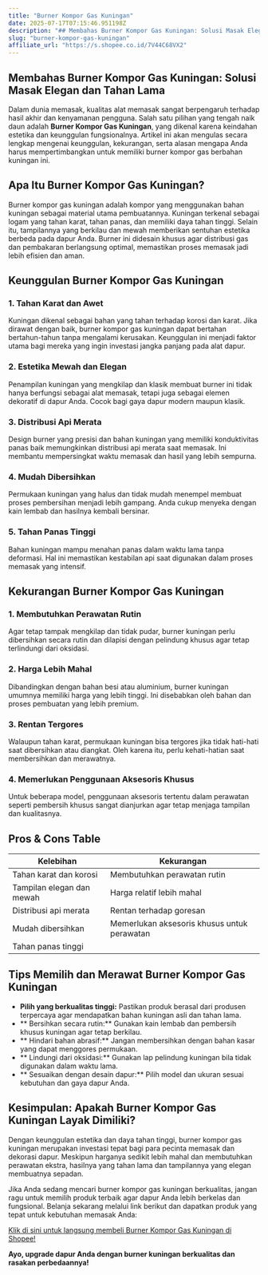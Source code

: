 ```yaml
---
title: "Burner Kompor Gas Kuningan"
date: 2025-07-17T07:15:46.951198Z
description: "## Membahas Burner Kompor Gas Kuningan: Solusi Masak Elegan dan Tahan Lama..."
slug: "burner-kompor-gas-kuningan"
affiliate_url: "https://s.shopee.co.id/7V44C68VX2"
---
```

## Membahas Burner Kompor Gas Kuningan: Solusi Masak Elegan dan Tahan Lama

Dalam dunia memasak, kualitas alat memasak sangat berpengaruh terhadap hasil akhir dan kenyamanan pengguna. Salah satu pilihan yang tengah naik daun adalah **Burner Kompor Gas Kuningan**, yang dikenal karena keindahan estetika dan keunggulan fungsionalnya. Artikel ini akan mengulas secara lengkap mengenai keunggulan, kekurangan, serta alasan mengapa Anda harus mempertimbangkan untuk memiliki burner kompor gas berbahan kuningan ini.

## Apa Itu Burner Kompor Gas Kuningan?

Burner kompor gas kuningan adalah kompor yang menggunakan bahan kuningan sebagai material utama pembuatannya. Kuningan terkenal sebagai logam yang tahan karat, tahan panas, dan memiliki daya tahan tinggi. Selain itu, tampilannya yang berkilau dan mewah memberikan sentuhan estetika berbeda pada dapur Anda. Burner ini didesain khusus agar distribusi gas dan pembakaran berlangsung optimal, memastikan proses memasak jadi lebih efisien dan aman.

## Keunggulan Burner Kompor Gas Kuningan

### 1. Tahan Karat dan Awet

Kuningan dikenal sebagai bahan yang tahan terhadap korosi dan karat. Jika dirawat dengan baik, burner kompor gas kuningan dapat bertahan bertahun-tahun tanpa mengalami kerusakan. Keunggulan ini menjadi faktor utama bagi mereka yang ingin investasi jangka panjang pada alat dapur.

### 2. Estetika Mewah dan Elegan

Penampilan kuningan yang mengkilap dan klasik membuat burner ini tidak hanya berfungsi sebagai alat memasak, tetapi juga sebagai elemen dekoratif di dapur Anda. Cocok bagi gaya dapur modern maupun klasik.

### 3. Distribusi Api Merata

Design burner yang presisi dan bahan kuningan yang memiliki konduktivitas panas baik memungkinkan distribusi api merata saat memasak. Ini membantu mempersingkat waktu memasak dan hasil yang lebih sempurna.

### 4. Mudah Dibersihkan

Permukaan kuningan yang halus dan tidak mudah menempel membuat proses pembersihan menjadi lebih gampang. Anda cukup menyeka dengan kain lembab dan hasilnya kembali bersinar.

### 5. Tahan Panas Tinggi

Bahan kuningan mampu menahan panas dalam waktu lama tanpa deformasi. Hal ini memastikan kestabilan api saat digunakan dalam proses memasak yang intensif.

## Kekurangan Burner Kompor Gas Kuningan

### 1. Membutuhkan Perawatan Rutin

Agar tetap tampak mengkilap dan tidak pudar, burner kuningan perlu dibersihkan secara rutin dan dilapisi dengan pelindung khusus agar tetap terlindungi dari oksidasi.

### 2. Harga Lebih Mahal

Dibandingkan dengan bahan besi atau aluminium, burner kuningan umumnya memiliki harga yang lebih tinggi. Ini disebabkan oleh bahan dan proses pembuatan yang lebih premium.

### 3. Rentan Tergores

Walaupun tahan karat, permukaan kuningan bisa tergores jika tidak hati-hati saat dibersihkan atau diangkat. Oleh karena itu, perlu kehati-hatian saat membersihkan dan merawatnya.

### 4. Memerlukan Penggunaan Aksesoris Khusus

Untuk beberapa model, penggunaan aksesoris tertentu dalam perawatan seperti pembersih khusus sangat dianjurkan agar tetap menjaga tampilan dan kualitasnya.

## Pros & Cons Table

| Kelebihan                          | Kekurangan                                   |
|-------------------------------------|----------------------------------------------|
| Tahan karat dan korosi            | Membutuhkan perawatan rutin                |
| Tampilan elegan dan mewah          | Harga relatif lebih mahal                |
| Distribusi api merata              | Rentan terhadap goresan                  |
| Mudah dibersihkan                 | Memerlukan aksesoris khusus untuk perawatan |
| Tahan panas tinggi                |                                   |

## Tips Memilih dan Merawat Burner Kompor Gas Kuningan

- **Pilih yang berkualitas tinggi:** Pastikan produk berasal dari produsen terpercaya agar mendapatkan bahan kuningan asli dan tahan lama.
- ** Bersihkan secara rutin:** Gunakan kain lembab dan pembersih khusus kuningan agar tetap berkilau.
- ** Hindari bahan abrasif:** Jangan membersihkan dengan bahan kasar yang dapat menggores permukaan.
- ** Lindungi dari oksidasi:** Gunakan lap pelindung kuningan bila tidak digunakan dalam waktu lama.
- ** Sesuaikan dengan desain dapur:** Pilih model dan ukuran sesuai kebutuhan dan gaya dapur Anda.

## Kesimpulan: Apakah Burner Kompor Gas Kuningan Layak Dimiliki?

Dengan keunggulan estetika dan daya tahan tinggi, burner kompor gas kuningan merupakan investasi tepat bagi para pecinta memasak dan dekorasi dapur. Meskipun harganya sedikit lebih mahal dan membutuhkan perawatan ekstra, hasilnya yang tahan lama dan tampilannya yang elegan membuatnya sepadan.

Jika Anda sedang mencari burner kompor gas kuningan berkualitas, jangan ragu untuk memilih produk terbaik agar dapur Anda lebih berkelas dan fungsional. Belanja sekarang melalui link berikut dan dapatkan produk yang tepat untuk kebutuhan memasak Anda: 

[Klik di sini untuk langsung membeli Burner Kompor Gas Kuningan di Shopee!](https://s.shopee.co.id/7V44C68VX2)

**Ayo, upgrade dapur Anda dengan burner kuningan berkualitas dan rasakan perbedaannya!**
